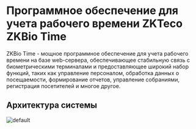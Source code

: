 # Программное обеспечение для учета рабочего времени ZKTeco ZKBio Time

ZKBio Time - мощное программное обеспечение для учета рабочего времени на базе web-сервера,
обеспечивающее стабильную связь с биометрическими терминалами и предоставляющее широкий набор
функций, таких как управление персоналом, обработка данных о посещаемости, формирование отчетов,
управление собраниями, регистрация посетителей и многое другое.

## Архитектура системы

<img src="sys-arch.png" alt="default"/>